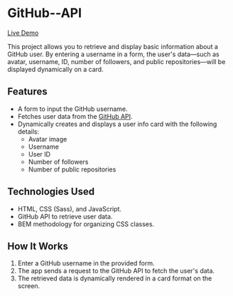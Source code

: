# GitHub--API 

[Live Demo](https://stan-mqz.github.io/github-api/)

This project allows you to retrieve and display basic information about a GitHub user. By entering a username in a form, the user's data—such as avatar, username, ID, number of followers, and public repositories—will be displayed dynamically on a card.

## Features

- A form to input the GitHub username.
- Fetches user data from the [GitHub API](https://docs.github.com/en/rest).
- Dynamically creates and displays a user info card with the following details:
  - Avatar image
  - Username
  - User ID
  - Number of followers
  - Number of public repositories

## Technologies Used

- HTML, CSS (Sass), and JavaScript.
- GitHub API to retrieve user data.
- BEM methodology for organizing CSS classes.

## How It Works

1. Enter a GitHub username in the provided form.
2. The app sends a request to the GitHub API to fetch the user's data.
3. The retrieved data is dynamically rendered in a card format on the screen.
   
